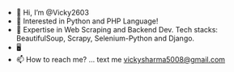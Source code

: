 - 👋 Hi, I’m @Vicky2603
- 👀 Interested in Python and PHP Language!
- 🌱 Expertise in Web Scraping and Backend Dev. Tech stacks: BeautifulSoup, Scrapy, Selenium-Python and Django.
- 🖥
- 📫 How to reach me? ... text me vickysharma5008@gmail.com

<!---
Vicky2603/Vicky2603 is a ✨ special ✨ repository because its `README.md` (this file) appears on your GitHub profile.
You can click the Preview link to take a look at your changes.
--->
